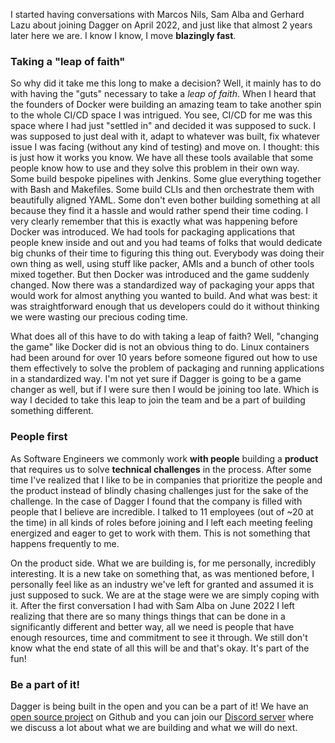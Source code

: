I started having conversations with Marcos Nils, Sam Alba and Gerhard Lazu about joining Dagger on April 2022, and just like that almost 2 years later here we are. I know I know, I move **blazingly fast**.

### Taking a "leap of faith"

So why did it take me this long to make a decision? Well, it mainly has to do with having the "guts" necessary to take a *leap of faith*. When I heard that the founders of Docker were building an amazing team to take another spin to the whole CI/CD space I was intrigued. You see, CI/CD for me was this space where I had just "settled in" and decided it was supposed to suck. I was supposed to just deal with it, adapt to whatever was built, fix whatever issue I was facing (without any kind of testing) and move on. I thought: this is just how it works you know. We have all these tools available that some people know how to use and they solve this problem in their own way. Some build bespoke pipelines with Jenkins. Some glue everything together with Bash and Makefiles. Some build CLIs and then orchestrate them with beautifully aligned YAML. Some don't even bother building something at all because they find it a hassle and would rather spend their time coding. I very clearly remember that this is exactly what was happening before Docker was introduced. We had tools for packaging applications that people knew inside and out and you had teams of folks that would dedicate big chunks of their time to figuring this thing out. Everybody was doing their own thing as well, using stuff like packer, AMIs and a bunch of other tools mixed together. But then Docker was introduced and the game suddenly changed. Now there was a standardized way of packaging your apps that would work for almost anything you wanted to build. And what was best: it was straightforward enough that us developers could do it without thinking we were wasting our precious coding time.

What does all of this have to do with taking a leap of faith? Well, "changing the game" like Docker did is not an obvious thing to do. Linux containers had been around for over 10 years before someone figured out how to use them effectively to solve the problem of packaging and running applications in a standardized way. I'm not yet sure if Dagger is going to be a game changer as well, but if I were sure then I would be joining too late. Which is way I decided to take this leap to join the team and be a part of building something different.

### People first

As Software Engineers we commonly work **with people** building a **product** that requires us to solve **technical challenges** in the process. After some time I've realized that I like to be in companies that prioritize the people and the product instead of blindly chasing challenges just for the sake of the challenge. In the case of Dagger I found that the company is filled with people that I believe are incredible. I talked to 11 employees (out of ~20 at the time) in all kinds of roles before joining and I left each meeting feeling energized and eager to get to work with them. This is not something that happens frequently to me.

On the product side. What we are building is, for me personally, incredibly interesting. It is a new take on something that, as was mentioned before, I personally feel like as an industry we've left for granted and assumed it is just supposed to suck. We are at the stage were we are simply coping with it. After the first conversation I had with Sam Alba on June 2022 I left realizing that there are so many things things that can be done in a significantly different and better way, all we need is people that have enough resources, time and commitment to see it through. We still don't know what the end state of all this will be and that's okay. It's part of the fun!

### Be a part of it!
Dagger is being built in the open and you can be a part of it! We have an [open source project](https://github.com/dagger/dagger) on Github and you can join our [Discord server](https://discord.gg/dagger-io) where we discuss a lot about what we are building and what we will do next.
